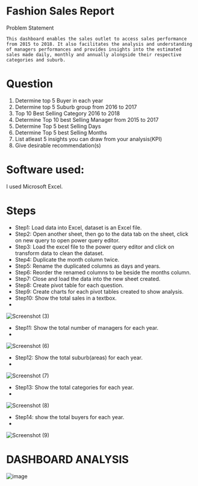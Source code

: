 # Fashion Sales Report 

Problem Statement

    This dashboard enables the sales outlet to access sales performance from 2015 to 2018. It also facilitates the analysis and understanding of managers performances and provides insights into the estimated sales made daily, monthly and annually alongside their respective categories and suburb.

# Question
1.  Determine top 5 Buyer in each year						
2.  Determine top 5 Suburb group from 2016 to 2017						
3.  Top 10 Best Selling Category 2016 to 2018						
4.  Determine Top 10 best Selling Manager from 2015 to 2017						
5. Determine Top 5 best Selling Days						
6. Determine Top 5 best Selling Months						
7.  List atleast 5 insights you can draw from your analysis(KPI)						
8.  Give desirable recommendation(s)						
# Software used:
I used Microsoft Excel.

# Steps
*  Step1: Load data into Excel, dataset is an Excel file.
* Step2: Open another sheet, then go to the data tab on the sheet, click on new query to open power query editor.
* Step3: Load the excel file to the power query editor and click on transform data to clean the dataset.
* Step4: Duplicate the month column twice.
* Step5: Rename the duplicated columns as days and years.
* Step6: Reorder the renamed columns to be beside the months column.
* Step7: Close and load the data into the new sheet created.
* Step8: Create pivot table for each question.
* Step9: Create charts for each pivot tables created to show analysis.
* Step10: Show the total sales in a textbox.
* 
![Screenshot (3)](https://github.com/user-attachments/assets/dbb7e995-1bab-4a3c-8f80-791f5e41cb77)

* Step11: Show the total number of managers for each year.
* 
![Screenshot (6)](https://github.com/user-attachments/assets/3de066d1-5161-4971-b0ff-cfb24ded56bf)

* Step12: Show the total suburb(areas) for each year.
* 
![Screenshot (7)](https://github.com/user-attachments/assets/aab9e8ad-66c3-4db9-b099-0a2a12e0b8d9)

* Step13: Show the total categories for each year.
* 
![Screenshot (8)](https://github.com/user-attachments/assets/574d8782-cce6-4f2e-9e00-8bbe7d25414e)

* Step14: show the total buyers for each year.
* 
![Screenshot (9)](https://github.com/user-attachments/assets/dacb1ae7-f787-427d-abba-8367cb222846)

# DASHBOARD ANALYSIS

![image](https://github.com/user-attachments/assets/43a60bfe-5813-4d63-a18f-14d0bebd2c97)








